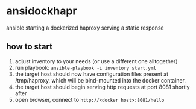 # ansidockhapr
ansible starting a dockerized haproxy serving a static response

## how to start

1. adjust inventory to your needs (or use a different one alltogether)
1. run playbook: `ansible-playbook -i inventory start.yml`
1. the target host should now have configuration files present at /tmp/haproxy, which will be bind-mounted into the docker container.
1. the target host should begin serving http requests at port 8081 shortly after
1. open browser, connect to `http://<docker host>:8081/hello`
